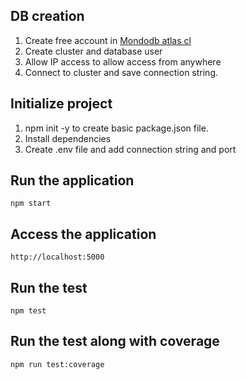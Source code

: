 ## DB creation

1. Create free account in [Mondodb atlas cl](https://www.mongodb.com/cloud/atlas)
2. Create cluster and database user
3. Allow IP access to allow access from anywhere
4. Connect to cluster and save connection string.

## Initialize project
1. npm init -y to create basic package.json file.
2. Install dependencies
3. Create .env file and add connection string and port

## Run the application
```
npm start
```

## Access the application
```
http://localhost:5000
```

## Run the test
```
npm test
```

## Run the test along with coverage
```
npm run test:coverage
```
